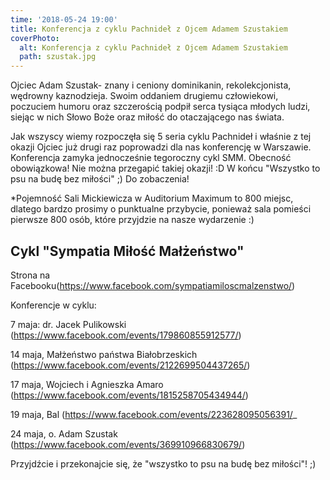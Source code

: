 ```yaml
---
time: '2018-05-24 19:00'
title: Konferencja z cyklu Pachnideł z Ojcem Adamem Szustakiem
coverPhoto:
  alt: Konferencja z cyklu Pachnideł z Ojcem Adamem Szustakiem
  path: szustak.jpg
---
```

Ojciec Adam Szustak- znany i ceniony dominikanin, rekolekcjonista, wędrowny kaznodzieja. Swoim oddaniem drugiemu człowiekowi, poczuciem humoru oraz szczerością podpił serca tysiąca młodych ludzi, siejąc w nich Słowo Boże oraz miłość do otaczającego nas świata. 

Jak wszyscy wiemy rozpoczęła się 5 seria cyklu Pachnideł i właśnie z tej okazji Ojciec już drugi raz poprowadzi dla nas konferencję w Warszawie. Konferencja zamyka jednocześnie tegoroczny cykl SMM. 
Obecność obowiązkowa! Nie można przegapić takiej okazji! :D
W końcu "Wszystko to psu na budę bez miłości" ;)
Do zobaczenia!

*Pojemność Sali Mickiewicza w Auditorium Maximum to 800 miejsc, dlatego bardzo prosimy o punktualne przybycie, ponieważ sala pomieści pierwsze 800 osób, które przyjdzie na nasze wydarzenie :) 


## Cykl "Sympatia Miłość Małżeństwo"
Strona na Facebooku(https://www.facebook.com/sympatiamiloscmalzenstwo/)

Konferencje w cyklu:

7 maja: dr. Jacek Pulikowski (https://www.facebook.com/events/179860855912577/)

14 maja, Małżeństwo państwa Białobrzeskich (https://www.facebook.com/events/2122699504437265/)

17 maja, Wojciech i Agnieszka Amaro (https://www.facebook.com/events/1815258705434944/)

19 maja, Bal (https://www.facebook.com/events/223628095056391/_

24 maja, o. Adam Szustak (https://www.facebook.com/events/369910966830679/)

Przyjdźcie i przekonajcie się, że "wszystko to psu na budę bez miłości"! ;)